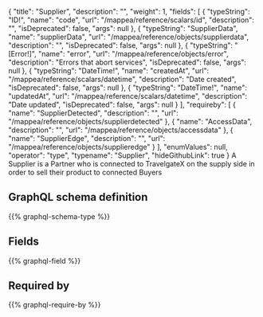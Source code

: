 {
  "title": "Supplier",
  "description": "",
  "weight": 1,
  "fields": [
    {
      "typeString": "ID!",
      "name": "code",
      "url": "/mappea/reference/scalars/id",
      "description": "",
      "isDeprecated": false,
      "args": null
    },
    {
      "typeString": "SupplierData",
      "name": "supplierData",
      "url": "/mappea/reference/objects/supplierdata",
      "description": "",
      "isDeprecated": false,
      "args": null
    },
    {
      "typeString": "[Error!]",
      "name": "error",
      "url": "/mappea/reference/objects/error",
      "description": "Errors that abort services",
      "isDeprecated": false,
      "args": null
    },
    {
      "typeString": "DateTime!",
      "name": "createdAt",
      "url": "/mappea/reference/scalars/datetime",
      "description": "Date created",
      "isDeprecated": false,
      "args": null
    },
    {
      "typeString": "DateTime!",
      "name": "updatedAt",
      "url": "/mappea/reference/scalars/datetime",
      "description": "Date updated",
      "isDeprecated": false,
      "args": null
    }
  ],
  "requireby": [
    {
      "name": "SupplierDetected",
      "description": "",
      "url": "/mappea/reference/objects/supplierdetected"
    },
    {
      "name": "AccessData",
      "description": "",
      "url": "/mappea/reference/objects/accessdata"
    },
    {
      "name": "SupplierEdge",
      "description": "",
      "url": "/mappea/reference/objects/supplieredge"
    }
  ],
  "enumValues": null,
  "operator": "type",
  "typename": "Supplier",
  "hideGithubLink": true
}
A Supplier is a Partner who is connected to TravelgateX on the supply side in order to sell their product to connected Buyers
## GraphQL schema definition

{{% graphql-schema-type %}}

## Fields

{{% graphql-field %}}

## Required by

{{% graphql-require-by %}}
